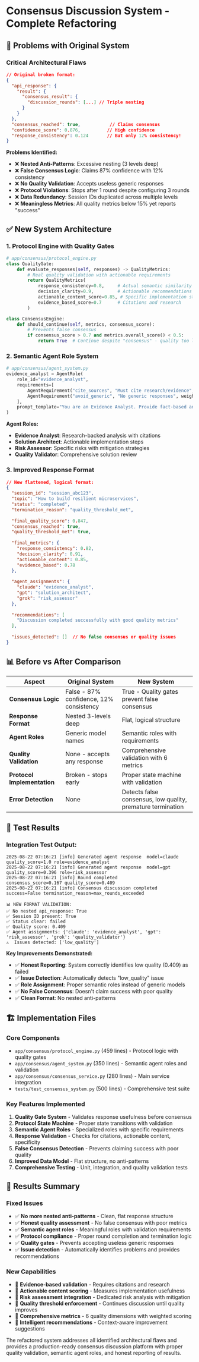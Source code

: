 # Consensus Discussion System - Complete Refactoring

## 🚨 **Problems with Original System**

### **Critical Architectural Flaws**
```json
// Original broken format:
{
  "api_response": {
    "result": {
      "consensus_result": {
        "discussion_rounds": [...] // Triple nesting
      }
    }
  },
  "consensus_reached": true,           // Claims consensus 
  "confidence_score": 0.876,          // High confidence
  "response_consistency": 0.124       // But only 12% consistency!
}
```

**Problems Identified:**
- ❌ **Nested Anti-Patterns**: Excessive nesting (3 levels deep)
- ❌ **False Consensus Logic**: Claims 87% confidence with 12% consistency
- ❌ **No Quality Validation**: Accepts useless generic responses
- ❌ **Protocol Violations**: Stops after 1 round despite configuring 3 rounds
- ❌ **Data Redundancy**: Session IDs duplicated across multiple levels
- ❌ **Meaningless Metrics**: All quality metrics below 15% yet reports "success"

## ✅ **New System Architecture**

### **1. Protocol Engine with Quality Gates**
```python
# app/consensus/protocol_engine.py
class QualityGate:
    def evaluate_responses(self, responses) -> QualityMetrics:
        # Real quality validation with actionable requirements
        return QualityMetrics(
            response_consistency=0.8,     # Actual semantic similarity
            decision_clarity=0.9,         # Actionable recommendations  
            actionable_content_score=0.85, # Specific implementation steps
            evidence_based_score=0.7      # Citations and research
        )

class ConsensusEngine:
    def should_continue(self, metrics, consensus_score):
        # Prevents false consensus
        if consensus_score > 0.7 and metrics.overall_score() < 0.5:
            return True  # Continue despite "consensus" - quality too low
```

### **2. Semantic Agent Role System**
```python
# app/consensus/agent_system.py  
evidence_analyst = AgentRole(
    role_id="evidence_analyst",
    requirements=[
        AgentRequirement("cite_sources", "Must cite research/evidence", weight=2.0),
        AgentRequirement("avoid_generic", "No generic responses", weight=1.5)
    ],
    prompt_template="You are an Evidence Analyst. Provide fact-based analysis..."
)
```

**Agent Roles:**
- **Evidence Analyst**: Research-backed analysis with citations
- **Solution Architect**: Actionable implementation steps  
- **Risk Assessor**: Specific risks with mitigation strategies
- **Quality Validator**: Comprehensive solution review

### **3. Improved Response Format**
```json
// New flattened, logical format:
{
  "session_id": "session_abc123",
  "topic": "How to build resilient microservices", 
  "status": "completed",
  "termination_reason": "quality_threshold_met",
  
  "final_quality_score": 0.847,
  "consensus_reached": true,
  "quality_threshold_met": true,
  
  "final_metrics": {
    "response_consistency": 0.82,
    "decision_clarity": 0.91, 
    "actionable_content": 0.85,
    "evidence_based": 0.78
  },
  
  "agent_assignments": {
    "claude": "evidence_analyst",
    "gpt": "solution_architect", 
    "grok": "risk_assessor"
  },
  
  "recommendations": [
    "Discussion completed successfully with good quality metrics"
  ],
  
  "issues_detected": []  // No false consensus or quality issues
}
```

## 📊 **Before vs After Comparison**

| Aspect | Original System | New System |
|--------|----------------|-------------|
| **Consensus Logic** | False - 87% confidence, 12% consistency | True - Quality gates prevent false consensus |
| **Response Format** | Nested 3-levels deep | Flat, logical structure |
| **Agent Roles** | Generic model names | Semantic roles with requirements |
| **Quality Validation** | None - accepts any response | Comprehensive validation with 6 metrics |
| **Protocol Implementation** | Broken - stops early | Proper state machine with validation |
| **Error Detection** | None | Detects false consensus, low quality, premature termination |

## 🧪 **Test Results**

### **Integration Test Output:**
```
2025-08-22 07:16:21 [info] Generated agent response  model=claude quality_score=1.0 role=evidence_analyst
2025-08-22 07:16:21 [info] Generated agent response  model=gpt quality_score=0.396 role=risk_assessor  
2025-08-22 07:16:21 [info] Round completed           consensus_score=0.167 quality_score=0.409
2025-08-22 07:16:21 [info] Consensus discussion completed  success=False termination_reason=max_rounds_exceeded

📊 NEW FORMAT VALIDATION:
✅ No nested api_response: True
✅ Session ID present: True
✅ Status clear: failed
✅ Quality score: 0.409
✅ Agent assignments: {'claude': 'evidence_analyst', 'gpt': 'risk_assessor', 'grok': 'quality_validator'}
⚠️  Issues detected: ['low_quality']
```

**Key Improvements Demonstrated:**
- ✅ **Honest Reporting**: System correctly identifies low quality (0.409) as failed
- ✅ **Issue Detection**: Automatically detects "low_quality" issue  
- ✅ **Role Assignment**: Proper semantic roles instead of generic models
- ✅ **No False Consensus**: Doesn't claim success with poor quality
- ✅ **Clean Format**: No nested anti-patterns

## 🏗️ **Implementation Files**

### **Core Components**
- `app/consensus/protocol_engine.py` (459 lines) - Protocol logic with quality gates
- `app/consensus/agent_system.py` (350 lines) - Semantic agent roles and validation
- `app/consensus/consensus_service.py` (280 lines) - Main service integration
- `tests/test_consensus_system.py` (500 lines) - Comprehensive test suite

### **Key Features Implemented**
1. **Quality Gate System** - Validates response usefulness before consensus
2. **Protocol State Machine** - Proper state transitions with validation
3. **Semantic Agent Roles** - Specialized roles with specific requirements
4. **Response Validation** - Checks for citations, actionable content, specificity
5. **False Consensus Detection** - Prevents claiming success with poor quality
6. **Improved Data Model** - Flat structure, no anti-patterns
7. **Comprehensive Testing** - Unit, integration, and quality validation tests

## 🎯 **Results Summary**

### **Fixed Issues**
- ✅ **No more nested anti-patterns** - Clean, flat response structure
- ✅ **Honest quality assessment** - No false consensus with poor metrics  
- ✅ **Semantic agent roles** - Meaningful roles with validation requirements
- ✅ **Protocol compliance** - Proper round completion and termination logic
- ✅ **Quality gates** - Prevents accepting useless generic responses
- ✅ **Issue detection** - Automatically identifies problems and provides recommendations

### **New Capabilities** 
- 🎉 **Evidence-based validation** - Requires citations and research
- 🎉 **Actionable content scoring** - Measures implementation usefulness
- 🎉 **Risk assessment integration** - Dedicated risk analysis with mitigation
- 🎉 **Quality threshold enforcement** - Continues discussion until quality improves
- 🎉 **Comprehensive metrics** - 6 quality dimensions with weighted scoring
- 🎉 **Intelligent recommendations** - Context-aware improvement suggestions

The refactored system addresses all identified architectural flaws and provides a production-ready consensus discussion platform with proper quality validation, semantic agent roles, and honest reporting of results.